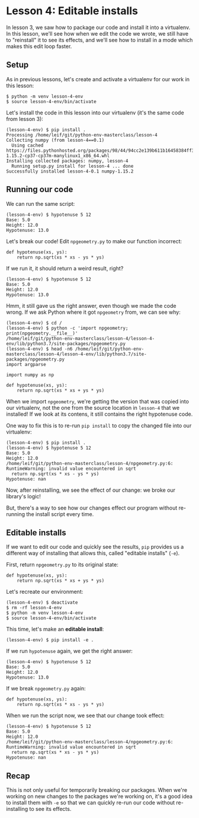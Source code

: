 # Lesson 4: Editable installs

In lesson 3, we saw how to package our code and install it into a
virtualenv. In this lesson, we'll see how when we edit the code we
wrote, we still have to "reinstall" it to see its effects, and we'll
see how to install in a mode which makes this edit loop faster.

## Setup

As in previous lessons, let's create and activate a virtualenv for our
work in this lesson:

    $ python -m venv lesson-4-env
    $ source lesson-4-env/bin/activate
    
Let's install the code in this lesson into our virtualenv (it's the
same code from lesson 3):

    (lesson-4-env) $ pip install .
    Processing /home/leif/git/python-env-masterclass/lesson-4
    Collecting numpy (from lesson-4==0.1)
      Using cached https://files.pythonhosted.org/packages/98/44/94cc2e139b611b16458384ff3b9c87f217144b5915b0a9798c07a7295437/numpy-1.15.2-cp37-cp37m-manylinux1_x86_64.whl
    Installing collected packages: numpy, lesson-4
      Running setup.py install for lesson-4 ... done
    Successfully installed lesson-4-0.1 numpy-1.15.2
    
## Running our code

We can run the same script:

    (lesson-4-env) $ hypotenuse 5 12
    Base: 5.0
    Height: 12.0
    Hypotenuse: 13.0

Let's break our code! Edit `npgeometry.py` to make our function
incorrect:

    def hypotenuse(xs, ys):
        return np.sqrt(xs * xs - ys * ys)
        
If we run it, it should return a weird result, right?

    (lesson-4-env) $ hypotenuse 5 12
    Base: 5.0
    Height: 12.0
    Hypotenuse: 13.0

Hmm, it still gave us the right answer, even though we made the code
wrong. If we ask Python where it got `npgeometry` from, we can see
why:

    (lesson-4-env) $ cd /
    (lesson-4-env) $ python -c 'import npgeometry; print(npgeometry.__file__)'
    /home/leif/git/python-env-masterclass/lesson-4/lesson-4-env/lib/python3.7/site-packages/npgeometry.py
    (lesson-4-env) $ head -n6 /home/leif/git/python-env-masterclass/lesson-4/lesson-4-env/lib/python3.7/site-packages/npgeometry.py
    import argparse
    
    import numpy as np
    
    def hypotenuse(xs, ys):
        return np.sqrt(xs * xs + ys * ys)
        
When we import `npgeometry`, we're getting the version that was copied
into our virtualenv, not the one from the source location in
`lesson-4` that we installed! If we look at its contens, it still
contains the right hypotenuse code.

One way to fix this is to re-run `pip install` to copy the changed
file into our virtualenv:

    (lesson-4-env) $ pip install .
    (lesson-4-env) $ hypotenuse 5 12
    Base: 5.0
    Height: 12.0
    /home/leif/git/python-env-masterclass/lesson-4/npgeometry.py:6: RuntimeWarning: invalid value encountered in sqrt
      return np.sqrt(xs * xs - ys * ys)
    Hypotenuse: nan
    
Now, after reinstalling, we see the effect of our change: we broke our
library's logic!

But, there's a way to see how our changes effect our program without
re-running the install script every time.

## Editable installs

If we want to edit our code and quickly see the results, `pip`
provides us a different way of installing that allows this, called
"editable installs" (`-e`).

First, return `npgeometry.py` to its original state:

    def hypotenuse(xs, ys):
        return np.sqrt(xs * xs + ys * ys)

Let's recreate our environment:

    (lesson-4-env) $ deactivate
    $ rm -rf lesson-4-env
    $ python -m venv lesson-4-env
    $ source lesson-4-env/bin/activate

This time, let's make an __editable install__:

    (lesson-4-env) $ pip install -e .
    
If we run `hypotenuse` again, we get the right answer:

    (lesson-4-env) $ hypotenuse 5 12
    Base: 5.0
    Height: 12.0
    Hypotenuse: 13.0

If we break `npgeometry.py` again:

    def hypotenuse(xs, ys):
        return np.sqrt(xs * xs - ys * ys)

When we run the script now, we see that our change took effect:

    (lesson-4-env) $ hypotenuse 5 12
    Base: 5.0
    Height: 12.0
    /home/leif/git/python-env-masterclass/lesson-4/npgeometry.py:6: RuntimeWarning: invalid value encountered in sqrt
      return np.sqrt(xs * xs - ys * ys)
    Hypotenuse: nan
    
## Recap

This is not only useful for temporarily breaking our packages. When
we're working on new changes to the packages we're working on, it's a
good idea to install them with `-e` so that we can quickly re-run our
code without re-installing to see its effects.
